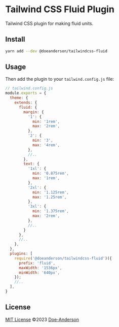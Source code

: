 # Tailwind CSS Fluid Plugin

Tailwind CSS plugin for making fluid units.

## Install

```bash
yarn add --dev @doeanderson/tailwindcss-fluid
```

## Usage

Then add the plugin to your `tailwind.config.js` file:

```js
// tailwind.config.js
module.exports = {
  theme: {
    extends: {
      fluid: {
        margin: {
          '1': {
            min: '1rem',
            max: '2rem',
          },
          '2': {
            min: '3',
            max: '4rem',
          },
          //..
        },
        text: {
          '1xl': {
            min: '0.875rem',
            max: '1rem',
          },
          '2xl': {
            min: '1.125rem',
            max: '1.25rem',
          },
          '3xl': {
            min: '1.375rem',
            max: '2rem',
          },
          //..
        }
      },
      //..
    },
  },
  plugins: [
    require('@doeanderson/tailwindcss-fluid')({
      prefix: 'fluid',
      maxWidth: '1536px',
      minWidth: '640px',
    });
    //..
  ],
}
```

## License

[MIT License](https://github.com/doeanderson/tailwindcss-fluid/blob/main/LICENSE) ©2023 [Doe-Anderson](https://github.com/doeanderson)
